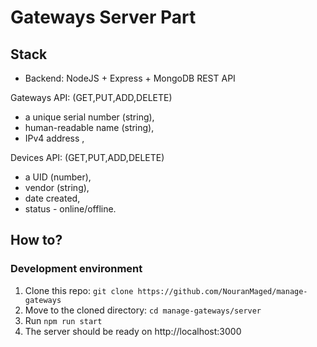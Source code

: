 # Gateways Server Part

## Stack

- Backend: NodeJS + Express + MongoDB REST API

Gateways API: (GET,PUT,ADD,DELETE)

- a unique serial number (string),
- human-readable name (string),
- IPv4 address ,

Devices API: (GET,PUT,ADD,DELETE)

- a UID (number),
- vendor (string),
- date created,
- status - online/offline.

## How to?

### Development environment

1. Clone this repo: `git clone https://github.com/NouranMaged/manage-gateways`
2. Move to the cloned directory: `cd manage-gateways/server`
3. Run `npm run start`
4. The server should be ready on http://localhost:3000
